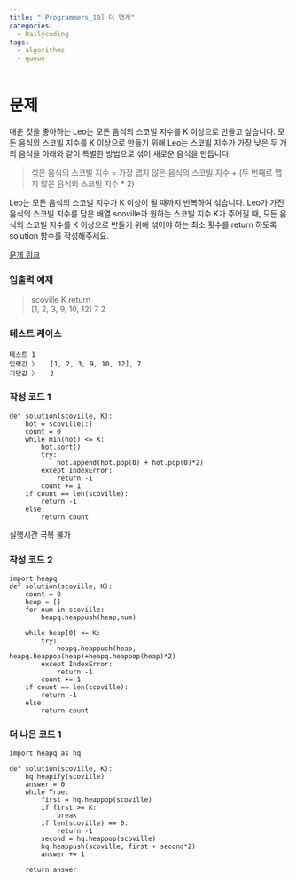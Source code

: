 ```yaml
---
title: "[Programmers_10] 더 맵게"
categories:
  - Dailycoding
tags:
  - algorithms
  - queue
---
```


# 문제
매운 것을 좋아하는 Leo는 모든 음식의 스코빌 지수를 K 이상으로 만들고 싶습니다. 모든 음식의 스코빌 지수를 K 이상으로 만들기 위해 Leo는 스코빌 지수가 가장 낮은 두 개의 음식을 아래와 같이 특별한 방법으로 섞어 새로운 음식을 만듭니다.

>섞은 음식의 스코빌 지수 = 가장 맵지 않은 음식의 스코빌 지수 + (두 번째로 맵지 않은 음식의 스코빌 지수 * 2)

Leo는 모든 음식의 스코빌 지수가 K 이상이 될 때까지 반복하여 섞습니다.
Leo가 가진 음식의 스코빌 지수를 담은 배열 scoville과 원하는 스코빌 지수 K가 주어질 때, 모든 음식의 스코빌 지수를 K 이상으로 만들기 위해 섞어야 하는 최소 횟수를 return 하도록 solution 함수를 작성해주세요.

[문제 링크](https://programmers.co.kr/learn/courses/30/lessons/42626)

### 입출력 예제
> scoville	K	return  
[1, 2, 3, 9, 10, 12]	7	2

### 테스트 케이스
```
테스트 1
입력값 〉	[1, 2, 3, 9, 10, 12], 7
기댓값 〉	2
```

### 작성 코드 1
```
def solution(scoville, K):
    hot = scoville[:]
    count = 0
    while min(hot) <= K:
        hot.sort()
        try:
            hot.append(hot.pop(0) + hot.pop(0)*2)
        except IndexError:
            return -1
        count += 1
    if count == len(scoville):
        return -1
    else:
        return count
```
실행시간 극복 불가
### 작성 코드 2
```
import heapq
def solution(scoville, K):
    count = 0
    heap = []
    for num in scoville:
        heapq.heappush(heap,num)

    while heap[0] <= K:
        try:
            heapq.heappush(heap, heapq.heappop(heap)+heapq.heappop(heap)*2)
        except IndexError:
            return -1
        count += 1
    if count == len(scoville):
        return -1
    else:
        return count
```
### 더 나은 코드 1
```
import heapq as hq

def solution(scoville, K):
    hq.heapify(scoville)
    answer = 0
    while True:
        first = hq.heappop(scoville)
        if first >= K:
            break
        if len(scoville) == 0:
            return -1
        second = hq.heappop(scoville)
        hq.heappush(scoville, first + second*2)
        answer += 1  

    return answer
```
